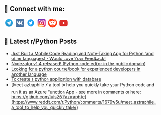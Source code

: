 ## 🔎 Connect with me:
[<img src="https://github.com/bullbesh/bullbesh/blob/main/images/Telegram.png" width="32" height="32" />](https://t.me/bullbesh)
[<img src="https://github.com/bullbesh/bullbesh/blob/main/images/VK.png" width="32" height="32" />](https://vk.com/bullbesh)
[<img src="https://github.com/bullbesh/bullbesh/blob/main/images/Twitter.png" width="32" height="32" />](https://twitter.com/bullbesh1)
[<img src="https://github.com/bullbesh/bullbesh/blob/main/images/Instagram.png" width="32" height="32" />](https://www.instagram.com/bullbesh)
[<img src="https://github.com/bullbesh/bullbesh/blob/main/images/Reddit.png" width="32" height="32" />](https://www.reddit.com/user/bullbesh)
[<img src="https://github.com/bullbesh/bullbesh/blob/main/images/YouTube.png" width="32" height="32" />](https://www.youtube.com/channel/UCtfjRs6uzgq5mfm8S06WTcg)

## 📕 Latest r/Python Posts
<!-- BLOG-POST-LIST:START -->
- [Just Built a Mobile Code Reading and Note-Taking App for Python &lpar;and other languages&rpar; - Would Love Your Feedback!](https://www.reddit.com/r/Python/comments/167c80s/just_built_a_mobile_code_reading_and_notetaking/)
- [Nodezator v1.4 released! &lpar;Python node editor in the public domain&rpar;](https://www.reddit.com/r/Python/comments/167ax2w/nodezator_v14_released_python_node_editor_in_the/)
- [Looking for a python course/book for experienced developers in another language](https://www.reddit.com/r/Python/comments/167awwn/looking_for_a_python_coursebook_for_experienced/)
- [To create a python application with database](https://www.reddit.com/r/Python/comments/167aquq/to_create_a_python_application_with_database/)
- [Meet aztraphile ⚡ a tool to help you quickly take your Python code and run it as an Azure Function App - see more in comments or here: https://github.com/luis261/aztraphile](https://www.reddit.com/r/Python/comments/1679w5u/meet_aztraphile_a_tool_to_help_you_quickly_take/)
<!-- BLOG-POST-LIST:END -->
